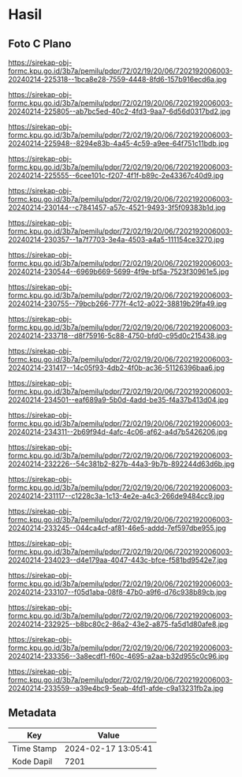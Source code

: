 # Hasil

## Foto C Plano

https://sirekap-obj-formc.kpu.go.id/3b7a/pemilu/pdpr/72/02/19/20/06/7202192006003-20240214-225318--1bca8e28-7559-4448-8fd6-157b916ecd6a.jpg

https://sirekap-obj-formc.kpu.go.id/3b7a/pemilu/pdpr/72/02/19/20/06/7202192006003-20240214-225805--ab7bc5ed-40c2-4fd3-9aa7-6d56d0317bd2.jpg

https://sirekap-obj-formc.kpu.go.id/3b7a/pemilu/pdpr/72/02/19/20/06/7202192006003-20240214-225948--8294e83b-4a45-4c59-a9ee-64f751c11bdb.jpg

https://sirekap-obj-formc.kpu.go.id/3b7a/pemilu/pdpr/72/02/19/20/06/7202192006003-20240214-225555--6cee101c-f207-4f1f-b89c-2e43367c40d9.jpg

https://sirekap-obj-formc.kpu.go.id/3b7a/pemilu/pdpr/72/02/19/20/06/7202192006003-20240214-230144--c7841457-a57c-4521-9493-3f5f09383b1d.jpg

https://sirekap-obj-formc.kpu.go.id/3b7a/pemilu/pdpr/72/02/19/20/06/7202192006003-20240214-230357--1a7f7703-3e4a-4503-a4a5-111154ce3270.jpg

https://sirekap-obj-formc.kpu.go.id/3b7a/pemilu/pdpr/72/02/19/20/06/7202192006003-20240214-230544--6969b669-5699-4f9e-bf5a-7523f30961e5.jpg

https://sirekap-obj-formc.kpu.go.id/3b7a/pemilu/pdpr/72/02/19/20/06/7202192006003-20240214-230755--79bcb266-777f-4c12-a022-38819b29fa49.jpg

https://sirekap-obj-formc.kpu.go.id/3b7a/pemilu/pdpr/72/02/19/20/06/7202192006003-20240214-233718--d8f75916-5c88-4750-bfd0-c95d0c215438.jpg

https://sirekap-obj-formc.kpu.go.id/3b7a/pemilu/pdpr/72/02/19/20/06/7202192006003-20240214-231417--14c05f93-4db2-4f0b-ac36-51126396baa6.jpg

https://sirekap-obj-formc.kpu.go.id/3b7a/pemilu/pdpr/72/02/19/20/06/7202192006003-20240214-234501--eaf689a9-5b0d-4add-be35-f4a37b413d04.jpg

https://sirekap-obj-formc.kpu.go.id/3b7a/pemilu/pdpr/72/02/19/20/06/7202192006003-20240214-234311--2b69f94d-4afc-4c06-af62-a4d7b5426206.jpg

https://sirekap-obj-formc.kpu.go.id/3b7a/pemilu/pdpr/72/02/19/20/06/7202192006003-20240214-232226--54c381b2-827b-44a3-9b7b-892244d63d6b.jpg

https://sirekap-obj-formc.kpu.go.id/3b7a/pemilu/pdpr/72/02/19/20/06/7202192006003-20240214-231117--c1228c3a-1c13-4e2e-a4c3-266de9484cc9.jpg

https://sirekap-obj-formc.kpu.go.id/3b7a/pemilu/pdpr/72/02/19/20/06/7202192006003-20240214-233245--044ca4cf-af81-46e5-addd-7ef597dbe955.jpg

https://sirekap-obj-formc.kpu.go.id/3b7a/pemilu/pdpr/72/02/19/20/06/7202192006003-20240214-234023--d4e179aa-4047-443c-bfce-f581bd9542e7.jpg

https://sirekap-obj-formc.kpu.go.id/3b7a/pemilu/pdpr/72/02/19/20/06/7202192006003-20240214-233107--f05d1aba-08f8-47b0-a9f6-d76c938b89cb.jpg

https://sirekap-obj-formc.kpu.go.id/3b7a/pemilu/pdpr/72/02/19/20/06/7202192006003-20240214-232925--b8bc80c2-86a2-43e2-a875-fa5d1d80afe8.jpg

https://sirekap-obj-formc.kpu.go.id/3b7a/pemilu/pdpr/72/02/19/20/06/7202192006003-20240214-233356--3a8ecdf1-f60c-4695-a2aa-b32d955c0c96.jpg

https://sirekap-obj-formc.kpu.go.id/3b7a/pemilu/pdpr/72/02/19/20/06/7202192006003-20240214-233559--a39e4bc9-5eab-4fd1-afde-c9a13231fb2a.jpg


## Metadata

| Key        | Value               |
| ---------- | ------------------- |
| Time Stamp | 2024-02-17 13:05:41 |
| Kode Dapil | 7201                |



